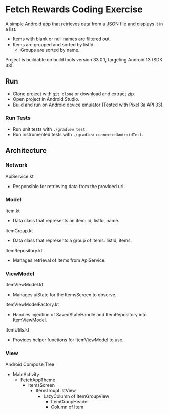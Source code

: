 Fetch Rewards Coding Exercise
=============================
A simple Android app that retrieves data from a JSON file and displays it in a list.
- Items with blank or null names are filtered out.
- Items are grouped and sorted by listId.
    - Groups are sorted by name.

Project is buildable on build tools version 33.0.1, targeting Android 13 (SDK 33).

Run
----------------
- Clone project with `git clone` or download and extract zip.
- Open project in Android Studio.
- Build and run on Android device emulator (Tested with Pixel 3a API 33).

### Run Tests
- Run unit tests with `./gradlew test`.
- Run instrumented tests with `./gradlew connectedAndroidTest`.

Architecture
----------------
### Network
ApiService.kt
- Responsible for retrieving data from the provided url.

### Model
Item.kt
- Data class that represents an item: id, listId, name.

ItemGroup.kt
- Data class that represents a group of items: listId, items.

ItemRepository.kt
- Manages retrieval of items from ApiService.

### ViewModel
ItemViewModel.kt
- Manages uiState for the ItemsScreen to observe.

ItemViewModelFactory.kt
- Handles injection of SavedStateHandle and ItemRepository into ItemViewModel.

ItemUtils.kt
- Provides helper functions for ItemViewModel to use.

### View
Android Compose Tree
- MainActivity
  - FetchAppTheme
      - ItemsScreen
          - ItemGroupListView
              - LazyColumn of ItemGroupView
                  - ItemGroupHeader
                  - Column of Item